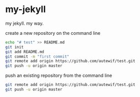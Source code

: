 # my-jekyll
my jekyll.  my way.

create a new repository on the command line
```bash
echo "# test" >> README.md
git init
git add README.md
git commit -m "first commit"
git remote add origin https://github.com/autewif/test.git
git push -u origin master
```
push an existing repository from the command line

```bash
git remote add origin https://github.com/autewif/test.git
git push -u origin master
```

